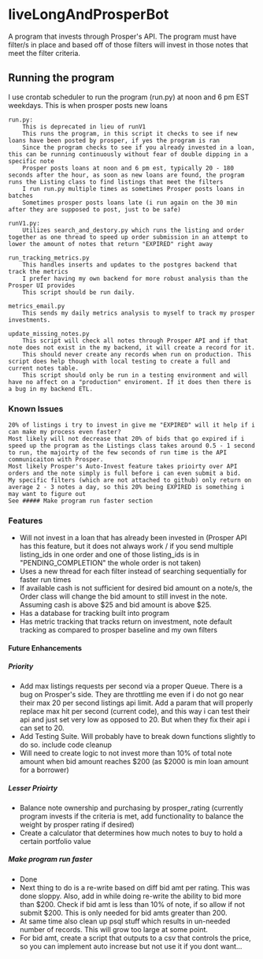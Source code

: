 # liveLongAndProsperBot
A program that invests through Prosper's API. 
The program must have filter/s in place and based off of those filters will invest in those notes that meet the filter criteria.

## Running the program
I use crontab scheduler to run the program (run.py) at noon and 6 pm EST weekdays. This is when prosper posts new loans

    run.py: 
        This is deprecated in lieu of runV1
        This runs the program, in this script it checks to see if new loans have been posted by prosper, if yes the program is ran
        Since the program checks to see if you already invested in a loan, this can be running continuously without fear of double dipping in a specific note
        Prosper posts loans at noon and 6 pm est, typically 20 - 180 seconds after the hour, as soon as new loans are found, the program runs the Listing class to find listings that meet the filters
        I run run.py multiple times as sometimes Prosper posts loans in batches
        Sometimes prosper posts loans late (i run again on the 30 min after they are supposed to post, just to be safe)
        
    runV1.py: 
        Utilizes search_and_destory.py which runs the listing and order together as one thread to speed up order submission in an attempt to lower the amount of notes that return "EXPIRED" right away
    
    run_tracking_metrics.py
        This handles inserts and updates to the postgres backend that track the metrics
        I prefer having my own backend for more robust analysis than the Prosper UI provides
        This script should be run daily.
    
    metrics_email.py
        This sends my daily metrics analysis to myself to track my prosper investments.
    
    update_missing_notes.py
        This script will check all notes through Prosper API and if that note does not exist in the my backend, it will create a record for it.
        This should never create any records when run on production. This script does help though with local testing to create a full and current notes table.
        This script should only be run in a testing environment and will have no affect on a "production" enviroment. If it does then there is a bug in my backend ETL.
        
        
### Known Issues
    20% of listings i try to invest in give me "EXPIRED" will it help if i can make my process even faster?
    Most likely will not decrease that 20% of bids that go expired if i speed up the program as the Listings class takes around 0.5 - 1 second to run, the majoirty of the few seconds of run time is the API communicaiton with Prosper.
    Most likely Prosper's Auto-Invest feature takes prioirty over API orders and the note simply is full before i can even submit a bid.
    My specific filters (which are not attached to github) only return on average 2 - 3 notes a day, so this 20% being EXPIRED is something i may want to figure out
    See ##### Make program run faster section

### Features
* Will not invest in a loan that has already been invested in (Prosper API has this feature, but it does not always work / if you send multiple listing_ids in one order and one of those listing_ids is in "PENDING_COMPLETION" the whole order is not taken)
* Uses a new thread for each filter instead of searching sequentially for faster run times
* If available cash is not sufficient for desired bid amount on a note/s, the Order class will change the bid amount to still invest in the note. Assuming cash is above $25 and bid amount is above $25.
* Has a database for tracking built into program
* Has metric tracking that tracks return on investment, note default tracking as compared to prosper baseline and my own filters

#### Future Enhancements
##### Priority
* Add max listings requests per second via a proper Queue. There is a bug on Prosper's side. They are throttling me even if i do not go near their max 20 per second listings api limit. Add a param that will properly replace max hit per second (current code), and this way i can test their api and just set very low as opposed to 20. But when they fix their api i can set to 20.
* Add Testing Suite. Will probably have to break down functions slightly to do so. include code cleanup
* Will need to create logic to not invest more than 10% of total note amount when bid amount reaches $200 (as $2000 is min loan amount for a borrower)
##### Lesser Prioirty
* Balance note ownership and purchasing by prosper_rating (currently program invests if the criteria is met, add functionality to balance the weight by prosper rating if desired)
* Create a calculator that determines how much notes to buy to hold a certain portfolio value
##### Make program run faster
* Done
* Next thing to do is a re-write based on diff bid amt per rating. This was done sloppy. Also, add in while doing re-write the ability to bid more than $200. Check if bid amt is less than 10% of note, if so allow if not submit $200. This is only needed for bid amts greater than 200.
* At same time also clean up psql stuff which results in un-needed number of records. This will grow too large at some point.
* For bid amt, create a script that outputs to a csv that controls the price, so you can implement auto increase but not use it if you dont want...
